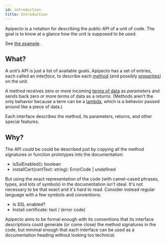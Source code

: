 ```yaml
---
id: introduction
title: Introduction
---
```


Apipecto is a notation for describing the public API of a unit of code. The goal is to know at a glance how the unit is supposed to be used.

See [the example](example.md).

## What?

A unit’s API is just a list of available goals. Apipecto has a set of entries, each called an *interface*, to describe each [method](method.md) (and possibly [properties](property.md)) on the unit.

A method receives zero or more incoming [terms of data](term.md) as *parameters* and sends back zero or more terms of data as a *returns*. (Methods aren’t the only behavior because a term can be a [lambda](lambda.md), which is a behavior passed around like a piece of data.)

Each interface describes the method, its parameters, returns, and other special features.

## Why?

The API *could* be could be described just by copying all the method signatures or function prototypes into the documentation:

* isSslEnabled(): boolean
* installCert(certText: string): ErrorCode | undefined

But using the exact representation of the code (with camel-cased phrases, types, and lots of symbols) in the documentation isn't ideal. It's not necessary to be that exact and it's hard to read. Consider instead regular language with a few symbols and conventions:

* Is SSL enabled?
* Install certificate: text / (error code)

Apipecto aims to be formal enough with its conventions that its interface descriptions could generate (or come close) the method signatures in the code, but minimal enough that each interface can be used as a documentation heading without looking too technical.